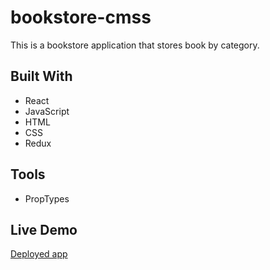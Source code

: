 # bookstore-cmss

This is a bookstore application that stores book by category.

## Built With
- React
- JavaScript
- HTML
- CSS
- Redux

## Tools
- PropTypes

## Live Demo
[Deployed app](https://bookstore-cmss.herokuapp.com/)